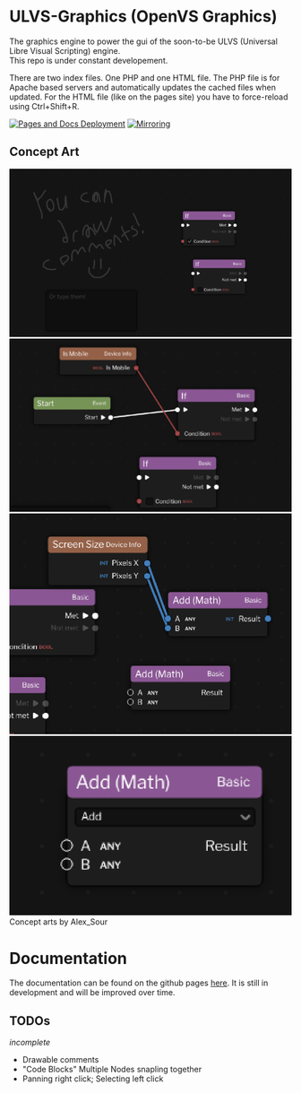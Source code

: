 # ULVS-Graphics (OpenVS Graphics)

The graphics engine to power the gui of the
 soon-to-be ULVS (Universal Libre Visual Scripting)
engine.  
This repo is under constant developement.

There are two index files. One PHP and one HTML file. The PHP file is for Apache based servers and automatically updates the cached files when updated. For the HTML file (like on the pages site) you have to force-reload using Ctrl+Shift+R.

[![Pages and Docs Deployment](https://github.com/Carroted/ulvs-graphics/actions/workflows/deploy.yml/badge.svg?branch=master)](https://github.com/Carroted/ulvs-graphics/actions/workflows/deploy.yml)
[![Mirroring](https://github.com/Carroted/ulvs-graphics/actions/workflows/mirror.yml/badge.svg)](https://github.com/Carroted/ulvs-graphics/actions/workflows/mirror.yml)

## Concept Art

![Concept art image](https://raw.githubusercontent.com/Carroted/ulvs-graphics/master/assets/concept-art.png)
![Second concept art image](https://raw.githubusercontent.com/Carroted/ulvs-graphics/master/assets/concept-art1.png)
![Third concept art image](https://raw.githubusercontent.com/Carroted/ulvs-graphics/master/assets/concept-art2.png)
![Fourth concept art image](https://raw.githubusercontent.com/Carroted/ulvs-graphics/master/assets/concept-art3.png)
Concept arts by Alex_Sour

# Documentation

The documentation can be found on the github pages [here](https://carroted.github.io/ulvs-graphics/docs). It is still in development and will be improved over time.

## TODOs

*incomplete*

- Drawable comments
- "Code Blocks" Multiple Nodes snapling together
- Panning right click; Selecting left click
